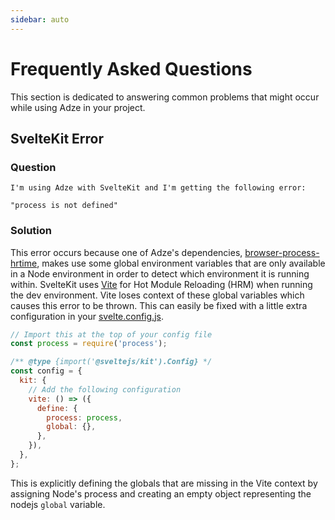 ```yaml
---
sidebar: auto
---
```


# Frequently Asked Questions

This section is dedicated to answering common problems that might occur while using Adze in your project.

## SvelteKit Error

### Question

```
I'm using Adze with SvelteKit and I'm getting the following error:

"process is not defined"
```

### Solution

This error occurs because one of Adze's dependencies, [browser-process-hrtime](https://www.npmjs.com/package/browser-process-hrtime), makes use some global environment variables that are only available in a Node environment in order to detect which environment it is running within. SvelteKit uses [Vite](https://vitejs.dev/) for Hot Module Reloading (HRM) when running the dev environment. Vite loses context of these global variables which causes this error to be thrown. This can easily be fixed with a little extra configuration in your [svelte.config.js](https://kit.svelte.dev/docs#configuration).

```javascript
// Import this at the top of your config file
const process = require('process');

/** @type {import('@sveltejs/kit').Config} */
const config = {
  kit: {
    // Add the following configuration
    vite: () => ({
      define: {
        process: process,
        global: {},
      },
    }),
  },
};
```

This is explicitly defining the globals that are missing in the Vite context by assigning Node's process and creating an empty object representing the nodejs `global` variable.
